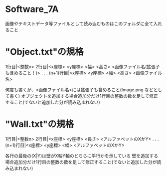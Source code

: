 # Software_7A

画像やテキストデータ等ファイルとして読み込むものはこのフォルダに全て入れること

# "Object.txt"の規格
1行目|<整数n>
2行目|<x座標> <y座標> <幅> <高さ> <画像ファイル名(拡張子も含めること！)>
.
.
.
(n+1)行目|<x座標> <y座標> <幅> <高さ> <画像ファイル名>

何度も書くが、<画像ファイル名>には拡張子も含めること(Image.png などとして書く)
オブジェクトを追加する場合追加分だけ1行目の整数の数を足して修正すること(でないと追加した分が読み込まれない)

# "Wall.txt"の規格
1行目|<整数n>
2行目|<x座標> <y座標> <長さ> <アルファベットのXかY>
.
.
.
(n+1)行目|<x座標> <y座標> <幅> <アルファベットのXかY>

各行の最後の(X|Y)は壁がX軸Y軸のどちらに平行かを示している
壁を追加する場合追加分だけ1行目の整数の数を足して修正すること(でないと追加した分が読み込まれない)